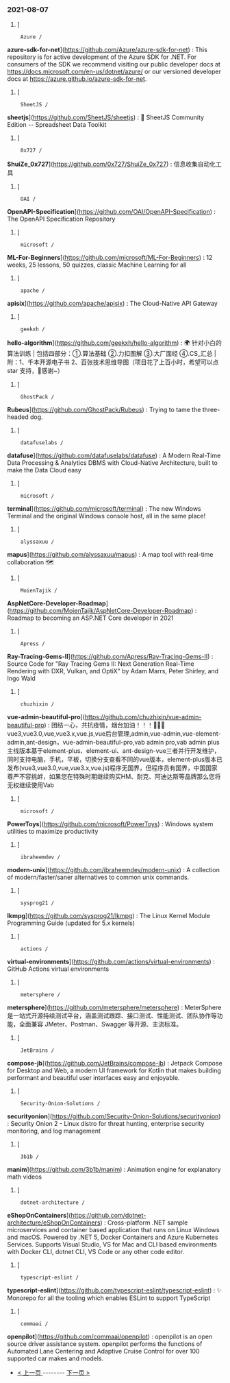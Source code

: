 ### 2021-08-07 
1. [
    

        Azure /
**azure-sdk-for-net**](https://github.com/Azure/azure-sdk-for-net) : This repository is for active development of the Azure SDK for .NET. For consumers of the SDK we recommend visiting our public developer docs at https://docs.microsoft.com/en-us/dotnet/azure/ or our versioned developer docs at https://azure.github.io/azure-sdk-for-net.
1. [
    

        SheetJS /
**sheetjs**](https://github.com/SheetJS/sheetjs) : 📗 SheetJS Community Edition -- Spreadsheet Data Toolkit
1. [
    

        0x727 /
**ShuiZe_0x727**](https://github.com/0x727/ShuiZe_0x727) : 信息收集自动化工具
1. [
    

        OAI /
**OpenAPI-Specification**](https://github.com/OAI/OpenAPI-Specification) : The OpenAPI Specification Repository
1. [
    

        microsoft /
**ML-For-Beginners**](https://github.com/microsoft/ML-For-Beginners) : 12 weeks, 25 lessons, 50 quizzes, classic Machine Learning for all
1. [
    

        apache /
**apisix**](https://github.com/apache/apisix) : The Cloud-Native API Gateway
1. [
    

        geekxh /
**hello-algorithm**](https://github.com/geekxh/hello-algorithm) : 🌍 针对小白的算法训练 | 包括四部分：①.算法基础 ②.力扣图解 ③.大厂面经 ④.CS_汇总 | 附：1、千本开源电子书 2、百张技术思维导图（项目花了上百小时，希望可以点 star 支持，🌹感谢~）
1. [
    

        GhostPack /
**Rubeus**](https://github.com/GhostPack/Rubeus) : Trying to tame the three-headed dog.
1. [
    

        datafuselabs /
**datafuse**](https://github.com/datafuselabs/datafuse) : A Modern Real-Time Data Processing & Analytics DBMS with Cloud-Native Architecture, built to make the Data Cloud easy
1. [
    

        microsoft /
**terminal**](https://github.com/microsoft/terminal) : The new Windows Terminal and the original Windows console host, all in the same place!
1. [
    

        alyssaxuu /
**mapus**](https://github.com/alyssaxuu/mapus) : A map tool with real-time collaboration 🗺️
1. [
    

        MoienTajik /
**AspNetCore-Developer-Roadmap**](https://github.com/MoienTajik/AspNetCore-Developer-Roadmap) : Roadmap to becoming an ASP.NET Core developer in 2021
1. [
    

        Apress /
**Ray-Tracing-Gems-II**](https://github.com/Apress/Ray-Tracing-Gems-II) : Source Code for "Ray Tracing Gems II: Next Generation Real-Time Rendering with DXR, Vulkan, and OptiX" by Adam Marrs, Peter Shirley, and Ingo Wald
1. [
    

        chuzhixin /
**vue-admin-beautiful-pro**](https://github.com/chuzhixin/vue-admin-beautiful-pro) : 团结一心，共抗疫情，烟台加油！！！🚀🚀🚀vue3,vue3.0,vue,vue3.x,vue.js,vue后台管理,admin,vue-admin,vue-element-admin,ant-design，vue-admin-beautiful-pro,vab admin pro,vab admin plus主线版本基于element-plus、element-ui、ant-design-vue三者并行开发维护，同时支持电脑，手机，平板，切换分支查看不同的vue版本，element-plus版本已发布(vue3,vue3.0,vue,vue3.x,vue.js)程序无国界，但程序员有国界，中国国家尊严不容挑衅，如果您在特殊时期继续购买HM、耐克、阿迪达斯等品牌那么您将无权继续使用Vab
1. [
    

        microsoft /
**PowerToys**](https://github.com/microsoft/PowerToys) : Windows system utilities to maximize productivity
1. [
    

        ibraheemdev /
**modern-unix**](https://github.com/ibraheemdev/modern-unix) : A collection of modern/faster/saner alternatives to common unix commands.
1. [
    

        sysprog21 /
**lkmpg**](https://github.com/sysprog21/lkmpg) : The Linux Kernel Module Programming Guide (updated for 5.x kernels)
1. [
    

        actions /
**virtual-environments**](https://github.com/actions/virtual-environments) : GitHub Actions virtual environments
1. [
    

        metersphere /
**metersphere**](https://github.com/metersphere/metersphere) : MeterSphere 是一站式开源持续测试平台，涵盖测试跟踪、接口测试、性能测试、团队协作等功能，全面兼容 JMeter、Postman、Swagger 等开源、主流标准。
1. [
    

        JetBrains /
**compose-jb**](https://github.com/JetBrains/compose-jb) : Jetpack Compose for Desktop and Web, a modern UI framework for Kotlin that makes building performant and beautiful user interfaces easy and enjoyable.
1. [
    

        Security-Onion-Solutions /
**securityonion**](https://github.com/Security-Onion-Solutions/securityonion) : Security Onion 2 - Linux distro for threat hunting, enterprise security monitoring, and log management
1. [
    

        3b1b /
**manim**](https://github.com/3b1b/manim) : Animation engine for explanatory math videos
1. [
    

        dotnet-architecture /
**eShopOnContainers**](https://github.com/dotnet-architecture/eShopOnContainers) : Cross-platform .NET sample microservices and container based application that runs on Linux Windows and macOS. Powered by .NET 5, Docker Containers and Azure Kubernetes Services. Supports Visual Studio, VS for Mac and CLI based environments with Docker CLI, dotnet CLI, VS Code or any other code editor.
1. [
    

        typescript-eslint /
**typescript-eslint**](https://github.com/typescript-eslint/typescript-eslint) : ✨ Monorepo for all the tooling which enables ESLint to support TypeScript
1. [
    

        commaai /
**openpilot**](https://github.com/commaai/openpilot) : openpilot is an open source driver assistance system. openpilot performs the functions of Automated Lane Centering and Adaptive Cruise Control for over 100 supported car makes and models. 

- [ < 上一页 ](https://github.com/able8/github-trending-daily-record/blob/master/2021-08-06.md) -------- [ 下一页 > ](https://github.com/able8/github-trending-daily-record/blob/master/2021-08-08.md)